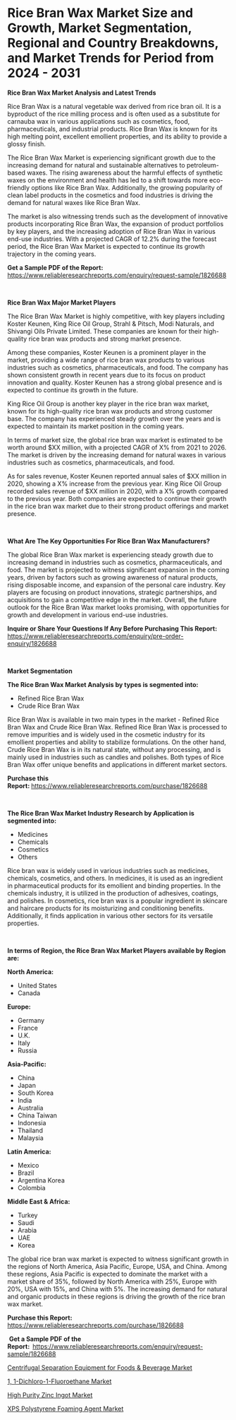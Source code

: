 <p><h1>Rice Bran Wax Market Size and Growth, Market Segmentation, Regional and Country Breakdowns, and Market Trends for Period from 2024 -  2031</h1></p><p><strong>Rice Bran Wax Market Analysis and Latest Trends</strong></p>
<p><p>Rice Bran Wax is a natural vegetable wax derived from rice bran oil. It is a byproduct of the rice milling process and is often used as a substitute for carnauba wax in various applications such as cosmetics, food, pharmaceuticals, and industrial products. Rice Bran Wax is known for its high melting point, excellent emollient properties, and its ability to provide a glossy finish.</p><p>The Rice Bran Wax Market is experiencing significant growth due to the increasing demand for natural and sustainable alternatives to petroleum-based waxes. The rising awareness about the harmful effects of synthetic waxes on the environment and health has led to a shift towards more eco-friendly options like Rice Bran Wax. Additionally, the growing popularity of clean label products in the cosmetics and food industries is driving the demand for natural waxes like Rice Bran Wax.</p><p>The market is also witnessing trends such as the development of innovative products incorporating Rice Bran Wax, the expansion of product portfolios by key players, and the increasing adoption of Rice Bran Wax in various end-use industries. With a projected CAGR of 12.2% during the forecast period, the Rice Bran Wax Market is expected to continue its growth trajectory in the coming years.</p></p>
<p><strong>Get a Sample PDF of the Report:&nbsp;</strong> <a href="https://www.reliableresearchreports.com/enquiry/request-sample/1826688">https://www.reliableresearchreports.com/enquiry/request-sample/1826688</a></p>
<p>&nbsp;</p>
<p><strong>Rice Bran Wax Major Market Players</strong></p>
<p><p>The Rice Bran Wax Market is highly competitive, with key players including Koster Keunen, King Rice Oil Group, Strahl & Pitsch, Modi Naturals, and Shivangi Oils Private Limited. These companies are known for their high-quality rice bran wax products and strong market presence.</p><p>Among these companies, Koster Keunen is a prominent player in the market, providing a wide range of rice bran wax products to various industries such as cosmetics, pharmaceuticals, and food. The company has shown consistent growth in recent years due to its focus on product innovation and quality. Koster Keunen has a strong global presence and is expected to continue its growth in the future.</p><p>King Rice Oil Group is another key player in the rice bran wax market, known for its high-quality rice bran wax products and strong customer base. The company has experienced steady growth over the years and is expected to maintain its market position in the coming years.</p><p>In terms of market size, the global rice bran wax market is estimated to be worth around $XX million, with a projected CAGR of X% from 2021 to 2026. The market is driven by the increasing demand for natural waxes in various industries such as cosmetics, pharmaceuticals, and food.</p><p>As for sales revenue, Koster Keunen reported annual sales of $XX million in 2020, showing a X% increase from the previous year. King Rice Oil Group recorded sales revenue of $XX million in 2020, with a X% growth compared to the previous year. Both companies are expected to continue their growth in the rice bran wax market due to their strong product offerings and market presence.</p></p>
<p>&nbsp;</p>
<p><strong>What Are The Key Opportunities For Rice Bran Wax Manufacturers?</strong></p>
<p><p>The global Rice Bran Wax market is experiencing steady growth due to increasing demand in industries such as cosmetics, pharmaceuticals, and food. The market is projected to witness significant expansion in the coming years, driven by factors such as growing awareness of natural products, rising disposable income, and expansion of the personal care industry. Key players are focusing on product innovations, strategic partnerships, and acquisitions to gain a competitive edge in the market. Overall, the future outlook for the Rice Bran Wax market looks promising, with opportunities for growth and development in various end-use industries.</p></p>
<p><strong>Inquire or Share Your Questions If Any Before Purchasing This Report:</strong> <a href="https://www.reliableresearchreports.com/enquiry/pre-order-enquiry/1826688">https://www.reliableresearchreports.com/enquiry/pre-order-enquiry/1826688</a></p>
<p>&nbsp;</p>
<p><strong>Market Segmentation</strong></p>
<p><strong>The Rice Bran Wax Market Analysis by types is segmented into:</strong></p>
<p><ul><li>Refined Rice Bran Wax</li><li>Crude Rice Bran Wax</li></ul></p>
<p><p>Rice Bran Wax is available in two main types in the market - Refined Rice Bran Wax and Crude Rice Bran Wax. Refined Rice Bran Wax is processed to remove impurities and is widely used in the cosmetic industry for its emollient properties and ability to stabilize formulations. On the other hand, Crude Rice Bran Wax is in its natural state, without any processing, and is mainly used in industries such as candles and polishes. Both types of Rice Bran Wax offer unique benefits and applications in different market sectors.</p></p>
<p><strong>Purchase this Report:&nbsp;</strong><a href="https://www.reliableresearchreports.com/purchase/1826688">https://www.reliableresearchreports.com/purchase/1826688</a></p>
<p>&nbsp;</p>
<p><strong>The Rice Bran Wax Market Industry Research by Application is segmented into:</strong></p>
<p><ul><li>Medicines</li><li>Chemicals</li><li>Cosmetics</li><li>Others</li></ul></p>
<p><p>Rice bran wax is widely used in various industries such as medicines, chemicals, cosmetics, and others. In medicines, it is used as an ingredient in pharmaceutical products for its emollient and binding properties. In the chemicals industry, it is utilized in the production of adhesives, coatings, and polishes. In cosmetics, rice bran wax is a popular ingredient in skincare and haircare products for its moisturizing and conditioning benefits. Additionally, it finds application in various other sectors for its versatile properties.</p></p>
<p>&nbsp;</p>
<p><strong>In terms of Region, the Rice Bran Wax Market Players available by Region are:</strong></p>
<p>
    <p> <strong> North America: </strong>
        <ul>
            <li>United States</li>
            <li>Canada</li>
        </ul>
        </p> 
    <p> <strong> Europe: </strong>
        <ul>
            <li>Germany</li>
            <li>France</li>
            <li>U.K.</li>
            <li>Italy</li>
            <li>Russia</li>
        </ul>
        </p> 
    <p> <strong> Asia-Pacific: </strong>
        <ul>
            <li>China</li>
            <li>Japan</li>
            <li>South Korea</li>
            <li>India</li>
            <li>Australia</li>
            <li>China Taiwan</li>
            <li>Indonesia</li>
            <li>Thailand</li>
            <li>Malaysia</li>
        </ul>
        </p> 
    <p> <strong> Latin America: </strong>
        <ul>
            <li>Mexico</li>
            <li>Brazil</li>
            <li>Argentina Korea</li>
            <li>Colombia</li>
        </ul>
        </p> 
    <p> <strong> Middle East & Africa: </strong>
        <ul>
            <li>Turkey</li>
            <li>Saudi</li>
            <li>Arabia</li>
            <li>UAE</li>
            <li>Korea</li>
        </ul>
    </p>
    </p>
<p><p>The global rice bran wax market is expected to witness significant growth in the regions of North America, Asia Pacific, Europe, USA, and China. Among these regions, Asia Pacific is expected to dominate the market with a market share of 35%, followed by North America with 25%, Europe with 20%, USA with 15%, and China with 5%. The increasing demand for natural and organic products in these regions is driving the growth of the rice bran wax market.</p></p>
<p><strong>Purchase this Report: </strong><a href="https://www.reliableresearchreports.com/purchase/1826688">https://www.reliableresearchreports.com/purchase/1826688</a></p>
<p>&nbsp;<strong>Get a Sample PDF of the Report:&nbsp;&nbsp;</strong><a href="https://www.reliableresearchreports.com/enquiry/request-sample/1826688">https://www.reliableresearchreports.com/enquiry/request-sample/1826688</a></p>
<p><strong></strong></p>
<p><p><a href="https://unruly-ladybug-44b.notion.site/Centrifugal-Separation-Equipment-for-Foods-Beverage-Market-Research-Report-Forecasted-for-Period-f-0709fa8dd2fc4cb0899f146b51300470">Centrifugal Separation Equipment for Foods & Beverage Market</a></p><p><a href="https://view.publitas.com/reportprime-1/1-1-dichloro-1-fluoroethane-market-challenges-opportunities-and-growth-drivers-and-major-market-players-forecasted-for-period-from-2023-2030/">1, 1-Dichloro-1-Fluoroethane Market</a></p><p><a href="https://view.publitas.com/reportprime-1/high-purity-zinc-ingot-market-research-report-reveals-the-latest-trends-and-opportunities-of-this-market-for-period-from-2023-2030/">High Purity Zinc Ingot Market</a></p><p><a href="https://view.publitas.com/reportprime-1/xps-polystyrene-foaming-agent-market-research-report-reveals-the-latest-trends-and-opportunities-of-this-market-for-period-from-2023-2030/">XPS Polystyrene Foaming Agent Market</a></p></p>